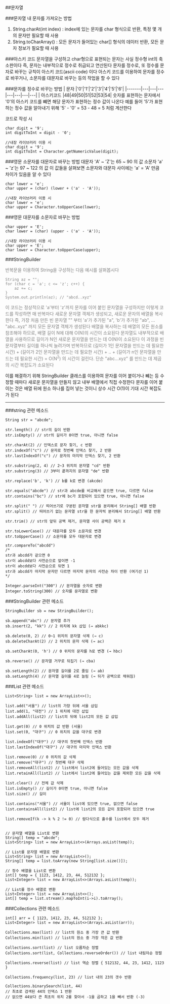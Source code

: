 ##문자열

###문자열 내 문자를 가져오는 방법
1. String.charAt(int index) : index에 있는 문자를 char 형식으로 반환, 특정 몇 개의 문자만 필요할 때 사용
2. String.toCharArray() : 모든 문자가 들어있는 char[] 형식의 데이터 반환, 모든 문자 정보가 필요할 때 사용

###아스키 코드
문자열을 구성하고 char형으로 표현되는 문자는 사실 정수형 int의 축소판이다
즉, 문자는 내부적으로 정수로 취급되고 연산된다
문자를 정수로, 또 정수를 문자로 바꾸는 규칙이 아스키 코드(ascii code) 이다
아스키 코드를 이용하여 문자를 정수로 바꾸거나, 소문자를 대문자로 바꾸는 등의 작업을 할 수 있다

###문자를 정수로 바꾸는 방법
| 문자    |'0'|'1'|'2'|'3'|'4'|'5'|'6'|
|-------|---|---|---|---|---|---|---|
| 아스키코드 |48|49|50|51|52|53|54|
숫자를 표현하는 문자에서 '0'의 아스키 코드를 뺴면 해당 문자가 표현하는 정수 값이 나온다
예를 들어 '5'가 표현하는 정수 값을 알아내기 위해 '5' - '0' = 53 - 48 = 5 처럼 계산한다

코드로 작성 시

```angular2html
char digit = '9';
int digitToInt = digit - '0';

//내장 라이브러리 이용 시
char digit = '9';
int digitToInt = Character.getNumericValue(digit);
```

###영문 소문자를 대문자로 바꾸는 방법
대문자 'A' ~ 'Z'는 65 ~ 90 의 값
소문자 'a' ~ 'z'는 97 ~ 122 의 값
이 값들을 살펴보면 소문자와 대문자 사이에는 'a' = 'A' 만큼 차이가 있음을 알 수 있다

```
char lower = 'e';
char upper = (char) (lower + ('a' - 'A'));

//내장 라이브러리 이용 시
char lower = 'e';
char upper = Character.toUpperCase(lower);
```

###영문 대문자를 소문자로 바꾸는 방법

```
char upper = 'E';
char lower = (char) (upper - ('a' - 'A'));

//내장 라이브러리 이용 시
char upper = 'E';
char lower = Character.toUpperCase(upper);
```

###StringBuilder

<span style="color:#808080">

반복문을 이용하여 String을 구성하는 다음 예시를 살펴봅시다
```
String az = "";
for (char c = 'a'; c <= 'z'; c++) {
    az += c;
}
System.out.println(az); // "abcd..xyz"
```

이 코드는 정상적으로 'a'부터 'z'까지 문자를 이어 붙인 문자열을 구성하지만 이렇게 코드를 작성하면 매 반복마다 새로운 문자열 객체가 생성되고, 새로운 문자의 배열을 복사한다
즉, 가장 처음 만든 빈 문자열 "" 부터 'a'가 추가된 "a", 'b'가 추가된 "ab", ... "abc..xyz" 까지 모든 문자열 객체가 생성된다
배열을 복사하는 데 배열의 모든 원소를 참조해야 하므로, 배열 길이 N에 대해 O(N)의 시간이 소요된다
문자열도 내부적으로 배열을 사용하므로 길이가 N인 새로운 문자열을 만드는 데 O(N)이 소요된다
이 과정을 빈 문자열부터 길이를 하나씩 늘려가며 반복하므로 (길이가 1인 문자열을 만드는 데 필요한 시간) + (길이가 2인 문자열을 만드는 데 필요한 시간) + .. + (길이가 n인 문자열을 만드는 데 필요한 시간) = O(N<sup>2</sup>) 의 시간이 걸린다. 단순 "abc...xyz" 를 만드는 데 제곱의 시간 복잡도가 소요된다

</span>

이를 해결하기 위해 StringBuilder 클래스를 이용하여 문자를 이어 붙이거나 뺴는 등 수정할 때마다 새로운 문자열을 만들지 않고 내부 배열에서 직접 수정한다
문자를 이어 붙이는 것은 배열 뒤에 원소 하나를 집어 넣는 것이니 상수 시간 O(1)이 기대 시간 복잡도가 된다

---
###string 관련 메소드
```
String str = "abcde";

str.length() // str의 길이 반환
str.isEmpty() // str의 길이가 0이면 true, 아니면 false

str.charAt(2) // 인덱스로 문자 찾기, c 반환
str.indexOf("c") // 문자로 첫번째 인덱스 찾기, 2 반환
str.lastIndexOf("c") // 문자의 마지막 인덱스 찾기, 2 반환

str.substring(2, 4) // 2~3 위치의 문자열 "cd" 반환
str.substring(3) // 3부터 끝까지의 문자열 "de" 반환

str.replace('b', 'k') // b를 k로 변경 (akcde)

str.equals("abcde") // str과 abcde를 비교해서 같으면 true, 다르면 false
str.contains("bc") // str에 bc가 포함되어 있으면 true, 아니면 false

str.split(" ") // 띄어쓰기로 구분된 문자열 str을 분리해서 String[] 배열 반환
str.split() // 띄어쓰기 없는 문자열 str을 한 문자씩 분리해서 String[] 배열 반환

str.trim() // str의 앞뒤 공백 제거, 문자열 사이 공백은 제거 X

str.toLowerCase() // 대문자를 모두 소문자로 변경
str.toUpperCase() // 소문자를 모두 대문자로 변경

str.compareTo("abcdd")
/*
str과 abcdd가 같으면 0
str이 abcdd보다 사전순으로 앞이면 -1
str이 abcdd보다 사전순으로 뒤면 1
str과 abcdd가 마지막 문자만 다르면 마지막 문자의 사전순 차이 반환 (여기선 1)
*/

Integer.parseInt("300") // 문자열을 숫자로 변환
Integer.toString(300) // 숫자를 문자열로 변환
```

###StringBuilder 관련 메소드
```
StringBuilder sb = new StringBuilder();

sb.append("abc") // 문자열 추가
sb.insert(2, "kk") // 2 위치에 kk 삽입 (→ abkkc)

sb.delete(0, 2) // 0~1 위치의 문자열 삭제 (→ c)
sb.deleteCharAt(2) // 2 위치의 문자 삭제 (→ ac)

sb.setCharAt(0, 'h') // 0 위치의 문자를 h로 변경 (→ hbc)

sb.reverse() // 문자열 거꾸로 뒤집기 (→ cba)

sb.setLength(2) // 문자열 길이를 2로 줄임 (→ ab)
sb.setLength(4) // 문자열 길이를 4로 늘림 (→ 뒤가 공백으로 채워짐)
```

###List 관련 메소드
```
List<String> list = new ArrayList<>();

list.add("서울") // list의 가장 뒤에 서울 삽입
list.add(1, "대전") // 1 위치에 대전 삽입
list.addAll(list2) // list의 뒤에 list2의 모든 값 삽입

list.get(0) // 0 위치의 값 반환 (서울)
list.set(0, "대구") // 0 위치의 값을 대구로 변경

list.indexOf("대구") // 대구의 첫번째 인덱스 반환
list.lastIndexOf("대구") // 대구의 마지막 인덱스 반환

list.remove(0) // 0 위치의 값 삭제
list.remove("대구") // 첫번째 대구 삭제
list.removeAll(list2) // list에서 list2에 들어있는 모든 값을 삭제
list.retainAll(list2) // list에서 list2에 들어있는 값을 제외한 모든 값을 삭제

list.clear() // 전체 값 삭제
list.isEmpty() // 길이가 0이면 true, 아니면 false
list.size() // 길이

list.contains("서울") // 서울이 list에 있으면 true, 없으면 false
list.containsAll(list2) // list에 list2의 모든 값이 포함되어 있으면 true

list.removeIf(k -> k % 2 != 0) // 람다식으로 홀수를 list에서 모두 제거


// 문자열 배열을 List로 변환
String[] temp = "abcde";
List<String> list = new ArrayList<>(Arrays.asList(temp));

// List를 문자열 배열로 변환
List<String> list = new ArrayList<>();
String[] temp = list.toArray(new String[list.size()]);

// 정수 배열을 List로 변환
int[] temp = { 1123, 1412, 23, 44, 512132 };
List<Integer> list = new ArrayList<>(Arrays.asList(temp));

// List를 정수 배열로 변환
List<Integer> list = new ArrayList<>();
int[] temp = list.stream().mapToInt(i->i).toArray();
```

###Collections 관련 메소드
```
int[] arr = { 1123, 1412, 23, 44, 512132 };
List<Integer> list = new ArrayList<>(Arrays.asList(arr));

Collections.max(list) // list의 원소 중 가장 큰 값 반환
Collections.min(list) // list의 원소 중 가장 작은 값 반환

Collections.sort(list) // list 오름차순 정렬
Collections.sort(list, Collections.reverseOrder()) // list 내림차순 정렬

Collections.reverse(list) // list 역순 정렬 { 512132, 44, 23, 1412, 1123 }

Collections.frequency(list, 23) // list 내의 23의 갯수 반환

Collections.binarySearch(list, 44)
// 최초로 검색된 44의 인덱스 1 반환
// 없으면 44보다 큰 최초의 위치 2를 찾아서 -1을 곱하고 1을 빼서 반환 (-3)
```
